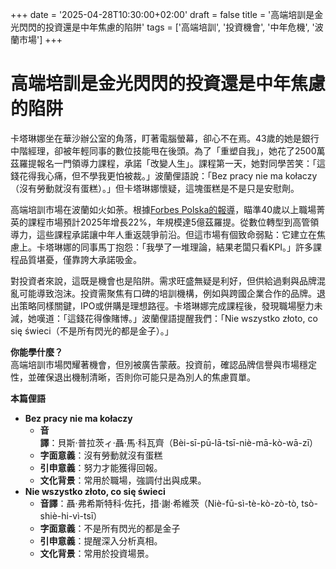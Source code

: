 +++
date = '2025-04-28T10:30:00+02:00'
draft = false
title = '高端培訓是金光閃閃的投資還是中年焦慮的陷阱'
tags = ['高端培訓', '投資機會', '中年危機', '波蘭市場']
+++

# 高端培訓是金光閃閃的投資還是中年焦慮的陷阱

卡塔琳娜坐在華沙辦公室的角落，盯著電腦螢幕，卻心不在焉。43歲的她是銀行中階經理，卻被年輕同事的數位技能甩在後頭。為了「重塑自我」，她花了2500萬茲羅提報名一門領導力課程，承諾「改變人生」。課程第一天，她對同學苦笑：「這錢花得我心痛，但不學我更怕被裁。」波蘭俚語說：「Bez pracy nie ma kołaczy（沒有勞動就沒有蛋糕）。」但卡塔琳娜懷疑，這塊蛋糕是不是只是安慰劑。

高端培訓市場在波蘭如火如荼。根據[Forbes Polska的報導](https://www.forbes.pl/life/wydarzenia/szkolenie-kosztuje-25-mln-zl-ale-gdy-konczymy-40-lat-nikt-sie-nami-nie-interesuje/t4qcn9r)，瞄準40歲以上職場菁英的課程市場預計2025年增長22%，年規模達5億茲羅提。從數位轉型到高管領導力，這些課程承諾讓中年人重返競爭前沿。但這市場有個致命弱點：它建立在焦慮上。卡塔琳娜的同事馬丁抱怨：「我學了一堆理論，結果老闆只看KPI。」許多課程品質堪憂，僅靠誇大承諾吸金。

對投資者來說，這既是機會也是陷阱。需求旺盛無疑是利好，但供給過剩與品牌混亂可能導致泡沫。投資需聚焦有口碑的培訓機構，例如與跨國企業合作的品牌。退出策略同樣關鍵，IPO或併購是理想路徑。卡塔琳娜完成課程後，發現職場壓力未減，她嘆道：「這錢花得像賭博。」波蘭俚語提醒我們：「Nie wszystko złoto, co się świeci（不是所有閃光的都是金子）。」

**你能學什麼？**  
高端培訓市場閃耀著機會，但別被廣告蒙蔽。投資前，確認品牌信譽與市場穩定性，並確保退出機制清晰，否則你可能只是為別人的焦慮買單。

**本篇俚語**  
- **Bez pracy nie ma kołaczy**  
  - **音譯**：貝斯·普拉茨ィ·聶·馬·科瓦齊（Bèi-sī-pū-lā-tsī-niè-mā-kò-wā-zī）  
  - **字面意義**：沒有勞動就沒有蛋糕  
  - **引申意義**：努力才能獲得回報。  
  - **文化背景**：常用於職場，強調付出與成果。  
- **Nie wszystko złoto, co się świeci**  
  - **音譯**：聶·弗希斯特科·佐托，措·謝·希維茨（Niè-fū-sì-tè-kò-zò-tò, tsò-shiè-hi-vì-tsī）  
  - **字面意義**：不是所有閃光的都是金子  
  - **引申意義**：提醒深入分析真相。  
  - **文化背景**：常用於投資場景。